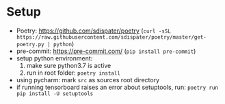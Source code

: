  # Setup

 - Poetry: https://github.com/sdispater/poetry (`curl -sSL https://raw.githubusercontent.com/sdispater/poetry/master/get-poetry.py | python`)
 - pre-commit: https://pre-commit.com/ (`pip install pre-commit`)
 - setup python environment:
    1. make sure python3.7 is active
    2. run in root folder: `poetry install`
 - using pycharm: mark `src` as sources root directory
- if running tensorboard raises an error about setuptools, run: `poetry run pip install -U setuptools`
